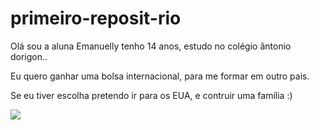 # primeiro-reposit-rio
Olá sou a aluna Emanuelly tenho 14 anos, estudo no colégio ântonio dorigon..

Eu quero ganhar uma bolsa internacional, para me formar em outro pais.

Se eu tiver escolha pretendo ir para os EUA, e contruir uma família :)

![](https://media3.giphy.com/media/v1.Y2lkPTc5MGI3NjExY2d0MWd3cWYyNnh3azBpYnNmdHE4emE0OXNma2Vrcnl5b3N0c3NudiZlcD12MV9pbnRlcm5hbF9naWZfYnlfaWQmY3Q9Zw/yQZu6fe96s7Hq/giphy.gif)

